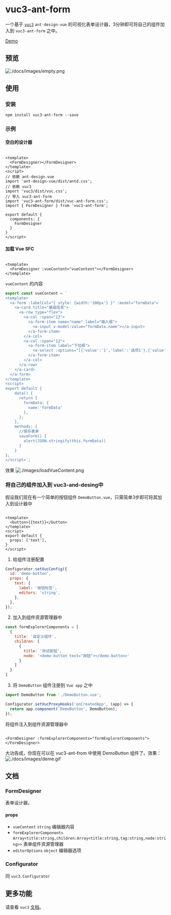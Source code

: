 # vuc3-ant-form

一个基于 [`vuc3`](https://github.com/yuexing91/vuc3) `ant-design-vue` 的可视化表单设计器，3分钟即可将自己的组件加入到 `vuc3-ant-form` 之中。

[Demo](https://yuexing91.gitee.io/yuexing91.github.io/vuc3-ant-form/)

## 预览

![./docs/images/empty.png](https://img.wenhairu.com/images/2021/12/06/pqjSd.png)

## 使用

### 安装

```
npm install vuc3-ant-form --save
```

### 示例

#### 空白的设计器

```vue

<template>
  <FormDesigner></FormDesigner>
</template>
<script>
// 依赖 ant-design-vue
import 'ant-design-vue/dist/antd.css';
// 依赖 vuc3
import 'vuc3/dist/vuc.css';
// 导入 vuc3-ant-form
import 'vuc3-ant-form/dist/vuc-ant-form.css';
import { FormDesigner } from 'vuc3-ant-form';

export default {
  components: {
    FormDesigner
  }
}
</script>
```

#### 加载 Vue SFC

```vue

<template>
  <FormDesigner :vueContent="vueContent"></FormDesigner>
</template>
```

`vueContent` 的内容

```javascript
export const vueContent = `
<template>
  <a-form :labelCol="{ style: {width:'100px'} }" :model="formData">
    <a-card title="基础信息">
      <a-row type="flex">
        <a-col :span="12">
          <a-form-item name="name" label="输入框">
            <a-input v-model:value="formData.name"></a-input>
          </a-form-item>
        </a-col>
        <a-col :span="12">
          <a-form-item label="下拉框">
            <a-select :options="[{'value':'1','label':'选项1'},{'value':'2','label':'选项2'},{'value':'3','label':'选项3'}]"></a-select>
          </a-form-item>
        </a-col>
      </a-row>
    </a-card>
  </a-form>
</template>
<script>
export default {
    data() {
      return { 
        formData: {
          name:'formData'
        },
      };
    },
    methods: {
      //保存表单
      saveForm() {
        alert(JSON.stringify(this.formData))
      }
    }
};
</script>`;

```

效果
![./images/loadVueContent.png](https://img.wenhairu.com/images/2021/12/06/pqL2H.png)

### 将自己的组件加入到 vuc3-and-desing中

假设我们现在有一个简单的按钮组件 `DemoButton.vue`，只需简单3步即可将其加入到设计器中

```vue

<template>
  <button>{{text}}</button>
</template>
<script>
export default {
  props: ['text'],
}
</script>
```

1. 给组件注册配置

```js
Configurator.setVucConfig({
  id: 'demo-button',
  props: {
    text: {
      label: '按钮标签',
      editors: 'string',
    },
  },
});
```

2. 加入到组件资源管理器中

```js 
const formExplorerComponents = [
  {
    title: '自定义组件',
    children: [
      {
        title: '测试按钮',
        node: '<demo-button text="按钮"></demo-button>'
      }
    ]
  }
]
```

3. 将 `DemoButton` 组件注册到 `Vue app` 之中

```js
import DemoButton from './DemoButton.vue';

Configurator.setVucProxyHooks('onCreatedApp', (app) => {
  return app.component('DemoButton', DemoButton);
});

```

将组件注入到组件资源管理器中

```vue

<FormDesigner :formExplorerComponents="formExplorerComponents"></FormDesigner>
```

大功告成，你现在可以在 vuc3-ant-from 中使用 DemoButton 组件了。效果：
![./docs/images/deme.gif](https://img.wenhairu.com/images/2021/12/06/pFJQC.gif)

## 文档

### FormDesigner

表单设计器。

#### props

* `vueContent` `string` 编辑器内容
* `formExplorerComponents` `Array<title:string,children:Array<title:string,tag:string,node:string>>` 表单组件资源管理器
* `editorOptions` `object` 编辑器选项

### Configurator

同 `vuc3.Configurator`

## 更多功能

请查看 `vuc3` [文档](http://yuexing91.gitee.io/yuexing91.github.io/vuc3-docs/)。

